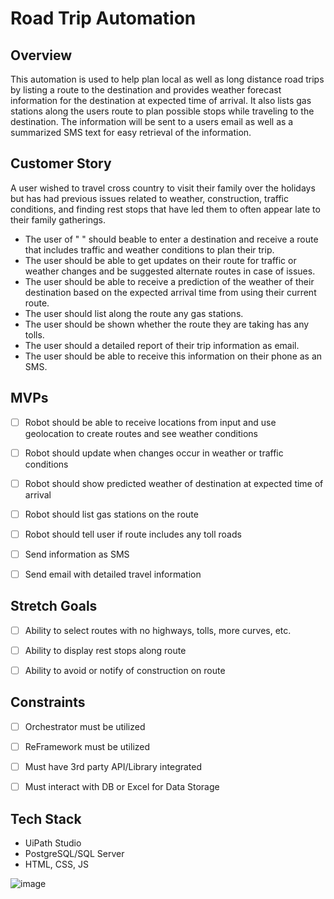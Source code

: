 # Road Trip Automation

## Overview

This automation is used to help plan local as well as long distance road trips by listing a route to the destination and provides weather forecast information for the destination at expected time of arrival. It also lists gas stations along the users route to plan possible stops while traveling to the destination. The information will be sent to a users email as well as a summarized SMS text for easy retrieval of the information.

## Customer Story

A user wished to travel cross country to visit  their family over the holidays but has had previous 
issues related to weather, construction, traffic conditions, and finding rest stops that have led them to often 
appear late to their family gatherings. 
- The user of " " should beable to enter a destination and receive a route 
that includes traffic and weather conditions to plan their trip. 
- The user should be able to get updates on their route for traffic or weather changes and be suggested alternate routes in case of issues. 
- The user should be able to receive a prediction of the weather of their destination based on the expected arrival time from using 
their current route. 
- The user should list along the route any gas stations.
- The user should be shown whether the route they are taking has any tolls.
- The user should a detailed report of their trip information as email.
- The user should be able to receive this information on their phone as an SMS. 

## MVPs

- [ ] Robot should be able to receive locations from input and use geolocation to create routes and see weather conditions
  
- [ ] Robot should update when changes occur in weather or traffic conditions
  
- [ ] Robot should show predicted weather of destination at expected time of arrival

- [ ] Robot should list gas stations on the route

- [ ] Robot should tell user if route includes any toll roads

- [ ] Send information as SMS

- [ ] Send email with detailed travel information






## Stretch Goals

- [ ] Ability to select routes with no highways, tolls, more curves, etc.
  
- [ ] Ability to display rest stops along route

- [ ] Ability to avoid or notify of construction on route
  

## Constraints

- [ ] Orchestrator must be utilized
  
- [ ] ReFramework must be utilized
  
- [ ] Must have 3rd party API/Library integrated
  
- [ ] Must interact with DB or Excel for Data Storage

## Tech Stack

- UiPath Studio
- PostgreSQL/SQL Server
- HTML, CSS, JS

![image](https://user-images.githubusercontent.com/84421154/139848935-41d44d0c-60ee-4591-97b9-e58c4624c14d.png)



